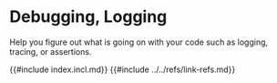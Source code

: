 # Debugging, Logging

Help you figure out what is going on with your code such as logging, tracing, or assertions.

{{#include index.incl.md}}
{{#include ../../refs/link-refs.md}}
